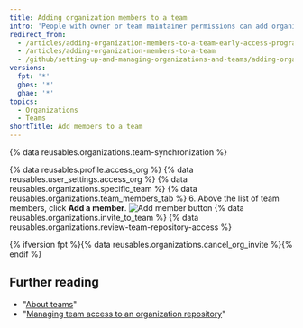```yaml
---
title: Adding organization members to a team
intro: 'People with owner or team maintainer permissions can add organization members to teams. People with owner permissions can also {% ifversion fpt %}invite non-members to join{% else %}add non-members to{% endif %} a team and the organization.'
redirect_from:
  - /articles/adding-organization-members-to-a-team-early-access-program/
  - /articles/adding-organization-members-to-a-team
  - /github/setting-up-and-managing-organizations-and-teams/adding-organization-members-to-a-team
versions:
  fpt: '*'
  ghes: '*'
  ghae: '*'
topics:
  - Organizations
  - Teams
shortTitle: Add members to a team
---
```


{% data reusables.organizations.team-synchronization %}

{% data reusables.profile.access_org %}
{% data reusables.user_settings.access_org %}
{% data reusables.organizations.specific_team %}
{% data reusables.organizations.team_members_tab %}
6. Above the list of team members, click **Add a member**.
![Add member button](/assets/images/help/teams/add-member-button.png)
{% data reusables.organizations.invite_to_team %}
{% data reusables.organizations.review-team-repository-access %}

{% ifversion fpt %}{% data reusables.organizations.cancel_org_invite %}{% endif %}

## Further reading

- "[About teams](/articles/about-teams)"
- "[Managing team access to an organization repository](/articles/managing-team-access-to-an-organization-repository)"
